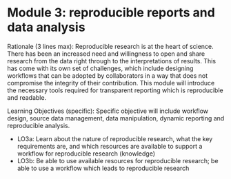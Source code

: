 # Module 3: reproducible reports and data analysis

Rationale (3 lines max): Reproducible research is at the heart of science. There has been an increased need and willingness to open and share research from the data right through to the interpretations of results. This has come with its own set of challenges, which include designing workflows that can be adopted by collaborators in a way that does not compromise the integrity of their contribution. This module will introduce the necessary tools required for transparent reporting which is reproducible and readable. 

Learning Objectives (specific): Specific objective will include workflow design, source data management, data manipulation, dynamic reporting and reproducible analysis.

- LO3a: Learn about the nature of reproducible research, what the key requirements are, and which resources are available to support a workflow for reproducible research (knowledge)
- LO3b: Be able to use available resources for reproducible research; be able to use a workflow which leads to reproducible research

